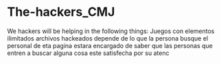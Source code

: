 # The-hackers_CMJ
We hackers will be helping in the following things:
Juegos con elementos ilimitados 
archivos hackeados depende de lo que la persona busque 
el personal de eta pagina estara encargado de saber que las personas que entren a buscar alguna cosa este satisfecha por su atenc

